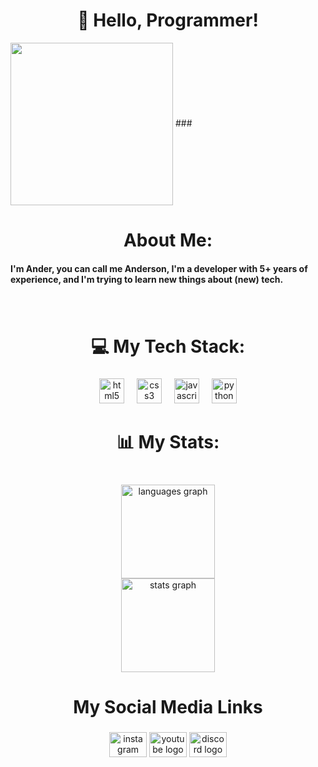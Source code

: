 <h1 align="center">👋 Hello, Programmer!</h1>

<img align="center" height="260" with="100%"  src="https://i.pinimg.com/736x/83/da/67/83da67c7b2bc1038df0c99575ca3476b.jpg"  />
###

<h1 align="center">About Me:</h1>
<h4 align="left">I'm Ander, you can call me Anderson, I'm a developer with 5+ years of experience, and I'm trying to learn new things about (new) tech.</h4>

###

<br clear="both">

<h1 align="center">💻 My Tech Stack:</h1>

###

<div align="center">
  <img src="https://cdn.jsdelivr.net/gh/devicons/devicon/icons/html5/html5-original.svg" height="40" alt="html5 logo"  />
  <img width="12" />
  <img src="https://cdn.jsdelivr.net/gh/devicons/devicon/icons/css3/css3-original.svg" height="40" alt="css3 logo"  />
  <img width="12" />
  <img src="https://cdn.jsdelivr.net/gh/devicons/devicon/icons/javascript/javascript-original.svg" height="40" alt="javascript logo"  />
  <img width="12" />
  <img src="https://cdn.jsdelivr.net/gh/devicons/devicon/icons/python/python-original.svg" height="40" alt="python logo"  />
</div>

###

<h1 align="center">📊 My Stats:</h1>

###

<br clear="both">

<div align="center">
  <img src="https://github-readme-stats.vercel.app/api/top-langs?username=4nderflow&locale=en&hide_title=false&layout=compact&card_width=320&langs_count=5&theme=dracula&hide_border=false&order=2" height="150" alt="languages graph" /> <br>
  <img src="https://github-readme-stats.vercel.app/api?username=4nderflow&hide_title=false&hide_rank=false&show_icons=true&include_all_commits=true&count_private=true&disable_animations=false&theme=dracula&locale=en&hide_border=false&order=1" height="150" alt="stats graph"  />
</div>

###

<h1 align="center">My Social Media Links</h1>

###

<div align="center">
  <a href="https://www.instagram.com/andermadeit_/"  style="text-decoration: none;">
    <img src="https://raw.githubusercontent.com/maurodesouza/profile-readme-generator/master/src/assets/icons/social/instagram/default.svg" width="60" height="40" alt="instagram logo"  />
  </a>
  <a href="https://youtube.com/@andermadeit"  style="text-decoration: none;">
    <img src="https://raw.githubusercontent.com/maurodesouza/profile-readme-generator/master/src/assets/icons/social/youtube/default.svg" width="60" height="40" alt="youtube logo"  />
  </a>
  <a href="https://discord.gg/D6UeHFPH8R" style="text-decoration: none;">
    <img src="https://raw.githubusercontent.com/maurodesouza/profile-readme-generator/master/src/assets/icons/social/discord/default.svg" width="60" height="40" alt="discord logo"  />
  </a>
  
</div>

###

